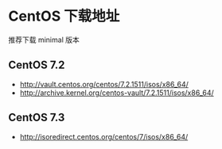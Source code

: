 # CentOS 下载地址
推荐下载 minimal 版本

## CentOS 7.2
- http://vault.centos.org/centos/7.2.1511/isos/x86_64/
- http://archive.kernel.org/centos-vault/7.2.1511/isos/x86_64/

## CentOS 7.3 
- http://isoredirect.centos.org/centos/7/isos/x86_64/
